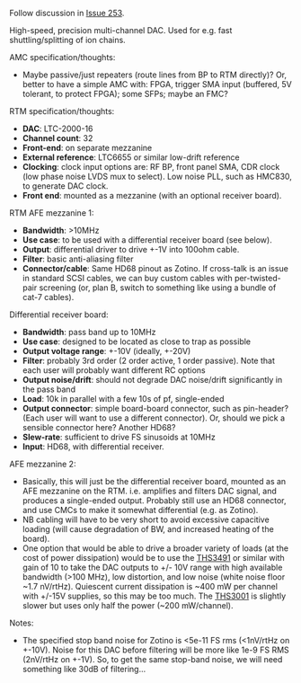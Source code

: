 Follow discussion in [Issue 253](https://github.com/m-labs/sinara/issues/253). 

High-speed, precision multi-channel DAC. Used for e.g. fast shuttling/splitting of ion chains.

AMC specification/thoughts:
- Maybe passive/just repeaters (route lines from BP to RTM directly)? Or, better to have a simple AMC with: FPGA, trigger SMA input (buffered, 5V tolerant, to protect FPGA); some SFPs; maybe an FMC?

RTM specification/thoughts:
- **DAC**: LTC-2000-16
- **Channel count**: 32
- **Front-end**: on separate mezzanine
- **External reference**: LTC6655 or similar low-drift reference
- **Clocking**: clock input options are: RF BP, front panel SMA, CDR clock (low phase noise LVDS mux to select). Low noise PLL, such as HMC830, to generate DAC clock.
- **Front end**: mounted as a mezzanine (with an optional receiver board).

RTM AFE mezzanine 1:
- **Bandwidth**: >10MHz
- **Use case**: to be used with a differential receiver board (see below).
- **Output**: differential driver to drive +-1V into 100ohm cable.
- **Filter**: basic anti-aliasing filter
- **Connector/cable**: Same HD68 pinout as Zotino. If cross-talk is an issue in standard SCSI cables, we can buy custom cables with per-twisted-pair screening (or, plan B, switch to something like using a bundle of cat-7 cables).

Differential receiver board:
- **Bandwidth**: pass band up to 10MHz
- **Use case**: designed to be located as close to trap as possible
- **Output voltage range**: +-10V (ideally, +-20V)
- **Filter**: probably 3rd order (2 order active, 1 order passive). Note that each user will probably want different RC options
- **Output noise/drift**: should not degrade DAC noise/drift significantly in the pass band
- **Load**: 10k in parallel with a few 10s of pf, single-ended
- **Output connector**: simple board-board connector, such as pin-header? (Each user will want to use a different connector). Or, should we pick a sensible connector here? Another HD68?
- **Slew-rate**: sufficient to drive FS sinusoids at 10MHz
- **Input**: HD68, with differential receiver.

AFE mezzanine 2:
- Basically, this will just be the differential receiver board, mounted as an AFE mezzanine on the RTM. i.e. amplifies and filters DAC signal, and produces a single-ended output. Probably still use an HD68 connector, and use CMCs to make it somewhat differential (e.g. as Zotino).
- NB cabling will have to be very short to avoid excessive capacitive loading (will cause degradation of BW, and increased heating of the board).
- One option that would be able to drive a broader variety of loads (at the cost of power dissipation) would be to use the [THS3491](http://www.ti.com/product/THS3491) or similar with gain of 10 to take the DAC outputs to +/- 10V range with high available bandwidth (>100 MHz), low distortion, and low noise (white noise floor ~1.7 nV/rtHz).  Quiescent current dissipation is ~400 mW per channel with +/-15V supplies, so this may be too much.  The [THS3001](http://www.ti.com/product/THS3001) is slightly slower but uses only half the power (~200 mW/channel).

Notes:
- The specified stop band noise for Zotino is <5e-11 FS rms (<1nV/rtHz on +-10V). Noise for this DAC before filtering will be more like 1e-9 FS RMS (2nV/rtHz on +-1V). So, to get the same stop-band noise, we will need something like 30dB of filtering...